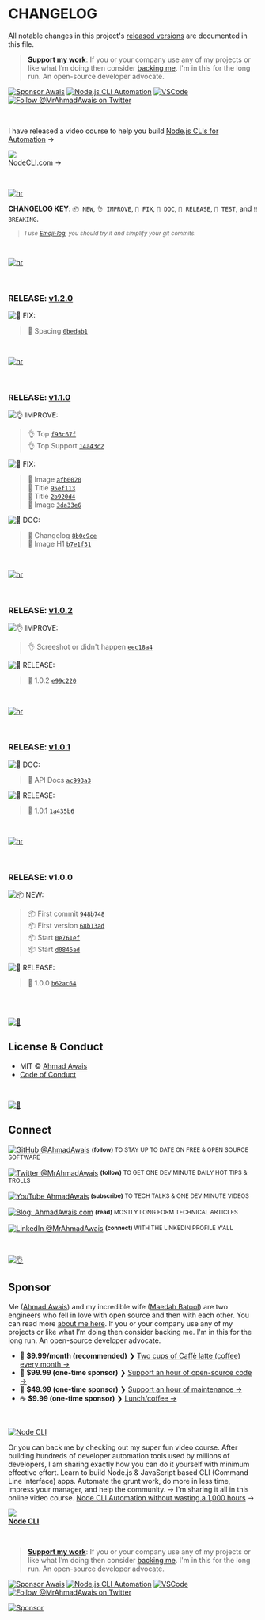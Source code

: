 # CHANGELOG

All notable changes in this project's [released versions](../../releases) are documented in this file.

> [**Support my work**][sponsor]: If you or your company use any of my projects or like what I’m doing then consider [backing me][sponsor]. I'm in this for the long run. An open-source developer advocate.

[![Sponsor Awais](https://img.shields.io/badge/-Sponsor%20Awais%20%E2%86%92-gray.svg?colorA=6A788D&colorB=6A788D&style=flat)](https://github.com/AhmadAwais/sponsor/?utm_source=FOSS) [![Node.js CLI Automation](https://img.shields.io/badge/-NodeCLI.com%20%E2%86%92-gray.svg?colorA=6A788D&colorB=6A788D&style=flat)](https://NodeCLI.com/?utm_source=FOSS)
[![VSCode](https://img.shields.io/badge/-VSCode.pro%20%E2%86%92-gray.svg?colorA=6A788D&colorB=6A788D&style=flat)](https://VSCode.pro/?utm_source=GitHubFOSS)
[![Follow @MrAhmadAwais on Twitter](https://img.shields.io/twitter/follow/mrahmadawais.svg?style=social&label=Follow%20@MrAhmadAwais)](https://twitter.com/mrahmadawais/)

<br>

I have released a video course to help you build <a href="https://NodeCLI.com/?utm_source=FOSS" target="_blank">Node.js CLIs for Automation</a> →</p>

<a href="https://NodeCLI.com/?utm_source=FOSS" target="_blank"><img src="https://raw.githubusercontent.com/ahmadawais/stuff/master/nodecli/featured.jpg" /><br>NodeCLI.com</a> →

<br>

[![hr](https://raw.githubusercontent.com/ahmadawais/stuff/master/images/git/hr.png)](/)

**CHANGELOG KEY**: `📦 NEW`, `👌 IMPROVE`, `🐛 FIX`, `📖 DOC`, `🚀 RELEASE`, `🤖 TEST`, and `‼️ BREAKING`.

<small>

> _I use [Emoji-log](https://github.com/ahmadawais/Emoji-Log), you should try it and simplify your git commits._

</small>

<br>

[![hr](https://raw.githubusercontent.com/ahmadawais/stuff/master/images/git/hr.png)](/)

<br>

### RELEASE: [v1.2.0](https://github.com/ahmadawais/cli-alerts/compare/v1.1.0...v1.2.0)

![🐛 FIX:](https://img.shields.io/badge/-FIX-gray.svg?colorB=ff6347)

> 🐛 Spacing [`0bedab1`](https://github.com/ahmadawais/cli-alerts/commit/0bedab1289a189f0e56b2f029a5caa8ac1e57b1c) <br>

<br>

[![hr](https://raw.githubusercontent.com/ahmadawais/stuff/master/images/git/hr.png)](/)

<br>

### RELEASE: [v1.1.0](https://github.com/ahmadawais/cli-alerts/compare/v1.0.2...v1.1.0)

![👌 IMPROVE:](https://img.shields.io/badge/-IMPROVEMENT-gray.svg?colorB=39AA54)

> 👌 Top [`f93c67f`](https://github.com/ahmadawais/cli-alerts/commit/f93c67fed656413c45950502a587c56ea0600358) <br>
> 👌 Top Support [`14a43c2`](https://github.com/ahmadawais/cli-alerts/commit/14a43c24a7e565ef23d5770517fbd7ecafe5d30e) <br>

![🐛 FIX:](https://img.shields.io/badge/-FIX-gray.svg?colorB=ff6347)

> 🐛 Image [`afb0020`](https://github.com/ahmadawais/cli-alerts/commit/afb002063efc740af0815f53d63261401e439dc5) <br>
> 🐛 Title [`95ef113`](https://github.com/ahmadawais/cli-alerts/commit/95ef1137c8858e2050c3319d99a5d17f11b20445) <br>
> 🐛 Title [`2b920d4`](https://github.com/ahmadawais/cli-alerts/commit/2b920d4799d738e0fa7a68f4b48340b44ebb2b4d) <br>
> 🐛 Image [`3da33e6`](https://github.com/ahmadawais/cli-alerts/commit/3da33e63b6e2a87053a77bd9b563c8530f5d18f3) <br>

![📖 DOC:](https://img.shields.io/badge/-DOCS-gray.svg?colorB=978CD4)

> 📖 Changelog [`8b0c9ce`](https://github.com/ahmadawais/cli-alerts/commit/8b0c9cea7dcec72c2168906d286cc9644354b62b) <br>
> 📖 Image H1 [`b7e1f31`](https://github.com/ahmadawais/cli-alerts/commit/b7e1f31fe3d4fe77b3f4c0f5ed563942a0c870e9) <br>

<br>

[![hr](https://raw.githubusercontent.com/ahmadawais/stuff/master/images/git/hr.png)](/)

<br>

### RELEASE: [v1.0.2](https://github.com/ahmadawais/cli-alerts/compare/v1.0.1...v1.0.2)

![👌 IMPROVE:](https://img.shields.io/badge/-IMPROVEMENT-gray.svg?colorB=39AA54)

> 👌 Screeshot or didn't happen [`eec18a4`](https://github.com/ahmadawais/cli-alerts/commit/eec18a44f1875d20b9482136dda91749590f4819) <br>

![🚀 RELEASE:](https://img.shields.io/badge/-RELEASE-gray.svg?colorB=E5A301)

> 🚀 1.0.2 [`e99c220`](https://github.com/ahmadawais/cli-alerts/commit/e99c2209fc27fbed9dd7f787dd0ff195b5aaf5c9) <br>

<br>

[![hr](https://raw.githubusercontent.com/ahmadawais/stuff/master/images/git/hr.png)](/)

<br>

### RELEASE: [v1.0.1](https://github.com/ahmadawais/cli-alerts/compare/v1.0.0...v1.0.1)

![📖 DOC:](https://img.shields.io/badge/-DOCS-gray.svg?colorB=978CD4)

> 📖 API Docs [`ac993a3`](https://github.com/ahmadawais/cli-alerts/commit/ac993a38b4560c3084f40f4f21eeede37b47ec1f) <br>

![🚀 RELEASE:](https://img.shields.io/badge/-RELEASE-gray.svg?colorB=E5A301)

> 🚀 1.0.1 [`1a435b6`](https://github.com/ahmadawais/cli-alerts/commit/1a435b66f9bea332c7682cb4c250865e60389318) <br>

<br>

[![hr](https://raw.githubusercontent.com/ahmadawais/stuff/master/images/git/hr.png)](/)

<br>

### RELEASE: v1.0.0

![📦 NEW:](https://img.shields.io/badge/-NEW-gray.svg?colorB=3778FF)

> 📦 First commit [`948b748`](https://github.com/ahmadawais/cli-alerts/commit/948b748fb7822431c8eaffd946bc9e3676451e24) <br>
> 📦 First version [`68b13ad`](https://github.com/ahmadawais/cli-alerts/commit/68b13adc1c6d8f1e966be32b337a4cca0a53d2ef) <br>
> 📦 Start [`0e761ef`](https://github.com/ahmadawais/cli-alerts/commit/0e761ef8191e22387b8d022ed18ccd81cca075c1) <br>
> 📦 Start [`d0846ad`](https://github.com/ahmadawais/cli-alerts/commit/d0846ad567e0e98517c8e9f0c6df5c7f465376b9) <br>

![🚀 RELEASE:](https://img.shields.io/badge/-RELEASE-gray.svg?colorB=E5A301)

> 🚀 1.0.0 [`b62ac64`](https://github.com/ahmadawais/cli-alerts/commit/b62ac646ac833117cc5582411e2a6e250328b2d6) <br>

<br>

<br>

[![📃](https://raw.githubusercontent.com/ahmadawais/stuff/master/images/git/license.png)](/)

## License & Conduct

- MIT © [Ahmad Awais](https://twitter.com/MrAhmadAwais/)
- [Code of Conduct](code-of-conduct.md)

<br>

[![🙌](https://raw.githubusercontent.com/ahmadawais/stuff/master/images/git/connect.png)](/)

## Connect

<div align="left">
<p><a href="https://github.com/ahmadawais"><img alt="GitHub @AhmadAwais" align="center" src="https://img.shields.io/badge/GITHUB-gray.svg?colorB=6cc644&style=flat" /></a>&nbsp;<small><strong>(follow)</strong> TO STAY UP TO DATE ON FREE & OPEN SOURCE SOFTWARE</small></p>
<p><a href="https://twitter.com/MrAhmadAwais/"><img alt="Twitter @MrAhmadAwais" align="center" src="https://img.shields.io/badge/TWITTER-gray.svg?colorB=1da1f2&style=flat" /></a>&nbsp;<small><strong>(follow)</strong> TO GET ONE DEV MINUTE DAILY HOT TIPS & TROLLS</small></p>
<p><a href="https://www.youtube.com/AhmadAwais"><img alt="YouTube AhmadAwais" align="center" src="https://img.shields.io/badge/YOUTUBE-gray.svg?colorB=ff0000&style=flat" /></a>&nbsp;<small><strong>(subscribe)</strong> TO TECH TALKS & ONE DEV MINUTE VIDEOS</small></p>
<p><a href="https://AhmadAwais.com/"><img alt="Blog: AhmadAwais.com" align="center" src="https://img.shields.io/badge/MY%20BLOG-gray.svg?colorB=4D2AFF&style=flat" /></a>&nbsp;<small><strong>(read)</strong> MOSTLY LONG FORM TECHNICAL ARTICLES</small></p>
<p><a href="https://www.linkedin.com/in/MrAhmadAwais/"><img alt="LinkedIn @MrAhmadAwais" align="center" src="https://img.shields.io/badge/LINKEDIN-gray.svg?colorB=0077b5&style=flat" /></a>&nbsp;<small><strong>(connect)</strong> WITH THE LINKEDIN PROFILE Y'ALL</small></p>
</div>

<br>

[![👌](https://raw.githubusercontent.com/ahmadawais/stuff/master/images/git/sponsor.png)](/)

## Sponsor

Me ([Ahmad Awais](https://twitter.com/mrahmadawais/)) and my incredible wife ([Maedah Batool](https://twitter.com/MaedahBatool/)) are two engineers who fell in love with open source and then with each other. You can read more [about me here](https://ahmadawais.com/about). If you or your company use any of my projects or like what I’m doing then consider backing me. I'm in this for the long run. An open-source developer advocate.

- 🌟  **$9.99/month (recommended)** ❯ [Two cups of Caffè latte (coffee) every month →](https://pay.paddle.com/checkout/540217)
- 🚀  **$99.99 (one-time sponsor)** ❯ [Support an hour of open-source code →](https://pay.paddle.com/checkout/515568)
- 🔰  **$49.99 (one-time sponsor)** ❯ [Support an hour of maintenance →](https://pay.paddle.com/checkout/527253)
- ☕️  **$9.99 (one-time sponsor)** ❯ [Lunch/coffee →](https://pay.paddle.com/checkout/527254)

<br>

[![Node CLI](https://img.shields.io/badge/-NodeCLI.com%20%E2%86%92-gray.svg?colorB=3D873A)](https://nodecli.com/?utm_source=FOSS)

Or you can back me by checking out my super fun video course. After building hundreds of developer automation tools used by millions of developers, I am sharing exactly how you can do it yourself with minimum effective effort. Learn to build Node.js & JavaScript based CLI (Command Line Interface) apps. Automate the grunt work, do more in less time, impress your manager, and help the community.
→ I'm sharing it all in this online video course. <a href="https://nodecli.com/?utm_source=FOSS" target="_blank">Node CLI Automation
without wasting a 1,000 hours</a> →</p>

<a href="https://nodecli.com/?utm_source=FOSS" target="_blank"><img src="https://raw.githubusercontent.com/ahmadawais/stuff/master/nodecli/featured.jpg" /><br><strong>Node CLI</strong></a>

<br>

> [**Support my work**][sponsor]: If you or your company use any of my projects or like what I’m doing then consider [backing me][sponsor]. I'm in this for the long run. An open-source developer advocate.

[![Sponsor Awais](https://img.shields.io/badge/-Sponsor%20Awais%20%E2%86%92-gray.svg?colorA=6A788D&colorB=6A788D&style=flat)](https://github.com/AhmadAwais/sponsor/?utm_source=FOSS) [![Node.js CLI Automation](https://img.shields.io/badge/-NodeCLI.com%20%E2%86%92-gray.svg?colorA=6A788D&colorB=6A788D&style=flat)](https://NodeCLI.com/?utm_source=FOSS)
[![VSCode](https://img.shields.io/badge/-VSCode.pro%20%E2%86%92-gray.svg?colorA=6A788D&colorB=6A788D&style=flat)](https://VSCode.pro/?utm_source=GitHubFOSS)
[![Follow @MrAhmadAwais on Twitter](https://img.shields.io/twitter/follow/mrahmadawais.svg?style=social&label=Follow%20@MrAhmadAwais)](https://twitter.com/mrahmadawais/)

[![Sponsor](https://raw.githubusercontent.com/ahmadawais/stuff/master/sponsor/sponsor.jpg)][sponsor]

[sponsor]: https://github.com/AhmadAwais/sponsor
